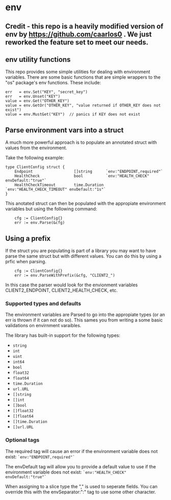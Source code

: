 # env

## Credit - this repo is a heavily modified version of env by https://github.com/caarlos0 .  We just reworked the feature set to meet our needs.

## env utility functions

This repo provides some simple utilities for dealing with environment variables.  There are some basic functions that are simple wrappers to the "os" package's
env functions.  These include:

```
err   = env.Set("KEY", "secret_key")
err   = env.Unset("KEY")
value = env.Get("OTHER_KEY")
value = env.GetOr("OTHER_KEY", "value returned if OTHER_KEY does not exist")
value = env.MustGet("KEY")  // panics if KEY does not exist
```

## Parse environment vars into a struct

A much more powerful approach is to populate an annotated struct with
values from the environment.

Take the following example:
```
type ClientConfig struct {
	Endpoint                  []string      `env:"ENDPOINT,required"`
	HealthCheck               bool          `env:"HEALTH_CHECK" envDefault:"true"`
	HealthCheckTimeout        time.Duration `env:"HEALTH_CHECK_TIMEOUT" envDefault:"1s"`
}
```

This anotated struct can then be populated with the appropiate environment
variables but using the following command:
```
	cfg := ClientConfig{}
	err := env.Parse(&cfg)
```

## Using a prefix

If the struct you are populating is part of a library you may want to have
parse the same struct but with different values.  You can do this by using 
a prfic when parsing.
```
	cfg := ClientConfig{}
	err := env.ParseWithPrefix(&cfg, "CLIENT2_")
```

In this case the parser would look for the envionment variables CLIENT2_ENDPOINT, CLIENT2_HEALTH_CHECK, etc.

### Supported types and defaults

The environment variables are Parsed to go into the appropiate types (or
an err is thrown if it can not do so).  This sames you from writing a some
basic validations on envirnment varaibles.

The library has built-in support for the following types:

* `string`
* `int`
* `uint`
* `int64`
* `bool`
* `float32`
* `float64`
* `time.Duration`
* `url.URL`
* `[]string`
* `[]int`
* `[]bool`
* `[]float32`
* `[]float64`
* `[]time.Duration`
* `[]url.URL`

### Optional tags

The required tag will cause an error if the environment variable does not exist:
``` `env:"ENDPOINT,required"` ```

The envDefault tag will allow you to provide a default value to use if the environment variable does not exist:
``` `env:"HEALTH_CHECK" envDefault:"true"` ```

When assigning to a slice type the "," is used to seperate fields.  You can override this with the envSeparator:":" tag to use some other character.


